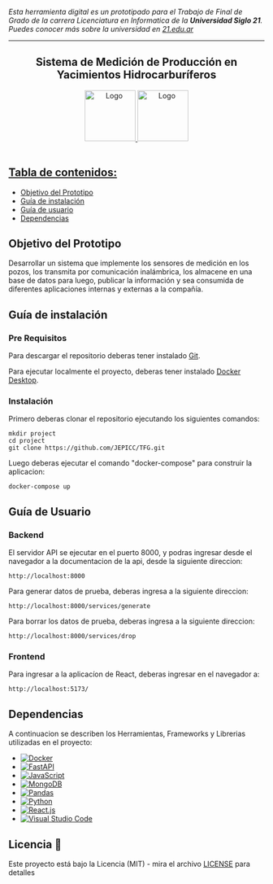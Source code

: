 <!-- Improved compatibility of back to top link: See: https://github.com/othneildrew/Best-README-Template/pull/73 -->
<a name="readme-top"></a>
<!--
*** Thanks for checking out the Best-README-Template. If you have a suggestion
*** that would make this better, please fork the repo and create a pull request
*** or simply open an issue with the tag "enhancement".
*** Don't forget to give the project a star!
*** Thanks again! Now go create something AMAZING! :D
-->



<!-- PROJECT SHIELDS -->
<!-- 
*** I'm using markdown "reference style" links for readability.
*** Reference links are enclosed in brackets [ ] instead of parentheses ( ).
*** See the bottom of this document for the declaration of the reference variables
*** for contributors-url, forks-url, etc. This is an optional, concise syntax you may use.
*** https://www.markdownguide.org/basic-syntax/#reference-style-links -->

<!--
[![Contributors][contributors-shield]][contributors-url]
[![Forks][forks-shield]][forks-url]
[![Stargazers][stars-shield]][stars-url]
[![Issues][issues-shield]][issues-url]
[![MIT License][license-shield]][license-url]
[![LinkedIn][linkedin-shield]][linkedin-url] -->



<!-- PROJECT LOGO -->
*Esta herramienta digital es un prototipado para el Trabajo de Final de Grado de la carrera Licenciatura en Informatica de la **Universidad Siglo 21**. Puedes conocer más sobre la universidad en [21.edu.ar](https://21.edu.ar/)*

---

<div align="center">
<h2 align="center"> Sistema de Medición de Producción en Yacimientos Hidrocarburíferos</h2>
  <a href="https://github.com/othneildrew/Best-README-Template">
    <img src="https://fastapi.tiangolo.com/img/logo-margin/logo-teal.png" alt="Logo" height="100">
    <img src="https://encrypted-tbn0.gstatic.com/images?q=tbn:ANd9GcRprKd5aRy8vxodob4oY-zWqu4ri9efRBKa7Uv1RQEA2LwF2OTaDDDUuQvM8L5u37orzww&usqp=CAU" alt="Logo" height="100">
</div>
<br>
<!-- <p align="center"> Logo e imagen o gif de la interfaz principal de la herramienta</p>
<p align="center"><img src="https://www.webdevelopersnotes.com/wp-content/uploads/create-a-simple-home-page.png"/></p>  -->

## Tabla de contenidos:

- [Objetivo del Prototipo](#objetivo-del-prototipo)
- [Guía de instalación](#guía-de-instalación)
- [Guía de usuario](#guía-de-usuario)
- [Dependencias](#dependencias)
<!-- - [Información adicional](#información-adicional)
- [Licencia](#licencia) -->


## Objetivo del Prototipo

Desarrollar un sistema que implemente los sensores de medición en los pozos,
los transmita por comunicación inalámbrica, los almacene en una base de datos para luego, publicar la información y sea consumida de diferentes aplicaciones internas y externas a la compañía.

## Guía de instalación

### Pre Requisitos
Para descargar el repositorio deberas tener instalado [Git](https://git-scm.com/downloads).

Para ejecutar localmente el proyecto, deberas tener instalado [Docker Desktop](https://docs.docker.com/desktop/).

### Instalación
Primero deberas clonar el repositorio ejecutando los siguientes comandos:

```
mkdir project
cd project
git clone https://github.com/JEPICC/TFG.git
```

Luego deberas ejecutar el comando "docker-compose" para construir la aplicacion:

```
docker-compose up
```

## Guía de Usuario

### Backend

El servidor API se ejecutar en el puerto 8000, y podras ingresar desde el navegador a la documentacion de la api, desde la siguiente direccion:
```
http://localhost:8000
```
Para generar datos de prueba, deberas ingresa a la siguiente direccion:
```
http://localhost:8000/services/generate
```
Para borrar los datos de prueba, deberas ingresa a la siguiente direccion:
```
http://localhost:8000/services/drop
```
### Frontend
Para ingresar a la aplicacíon de React, deberas ingresar en el navegador a:
```
http://localhost:5173/
```


## Dependencias
A continuacion se describen los Herramientas, Frameworks y Librerias utilizadas en el proyecto:

  * [![Docker][Docker]][Docker-url]
  * [![FastAPI][FastAPI]][FastAPI-url]
  * [![JavaScript][JavaScript]][JavaScript-url]
  * [![MongoDB][MongoDB]][MongoDB-url]
  * [![Pandas][Pandas]][Pandas-url]
  * [![Python][Python]][Python-url]
  * [![React.js][React.js]][React-url]
  * [![Visual Studio Code][Visual Studio Code]][Visual Studio Code-url]

## Licencia 📄

Este proyecto está bajo la Licencia (MIT) - mira el archivo [LICENSE](LICENSE) para detalles

<!-- ## Autor/es

Nombra a el/los autor/es original/es. Consulta con ellos antes de publicar un email o un nombre personal. Una manera muy común es dirigirlos a sus cuentas de redes sociales. -->

<!-- ## Información adicional

Esta es la sección que permite agregar más información de contexto al proyecto como alguna web de relevancia, proyectos similares o que hayan usado la misma tecnología.
 -->

<!-- MARKDOWN LINKS & IMAGES -->
<!-- https://www.markdownguide.org/basic-syntax/#reference-style-links -->
[Docker]: https://img.shields.io/badge/docker-%230db7ed.svg?style=for-the-badge&logo=docker&logoColor=white
[Docker-url]: https://www.docker.com/
[FastAPI]: https://img.shields.io/badge/FastAPI-005571?style=for-the-badge&logo=fastapi
[FastAPI-url]: https://fastapi.tiangolo.com/
[JavaScript]: https://img.shields.io/badge/javascript-%23323330.svg?style=for-the-badge&logo=javascript&logoColor=%23F7DF1E
[JavaScript-url]: https://developer.mozilla.org/es/docs/Web/JavaScript
[MongoDB]: https://img.shields.io/badge/MongoDB-%234ea94b.svg?style=for-the-badge&logo=mongodb&logoColor=white
[MongoDB-url]: https://www.mongodb.com/es
[Pandas]: https://img.shields.io/badge/pandas-%23150458.svg?style=for-the-badge&logo=pandas&logoColor=white
[Pandas-url]: https://pandas.pydata.org/
[Python]: https://img.shields.io/badge/python-3670A0?style=for-the-badge&logo=python&logoColor=ffdd54
[Python-url]: https://www.python.org/
[React.js]: https://img.shields.io/badge/React-20232A?style=for-the-badge&logo=react&logoColor=61DAFB
[React-url]: https://reactjs.org/
[Visual Studio Code]: https://img.shields.io/badge/Visual%20Studio%20Code-0078d7.svg?style=for-the-badge&logo=visual-studio-code&logoColor=white
[Visual Studio Code-url]: https://code.visualstudio.com/